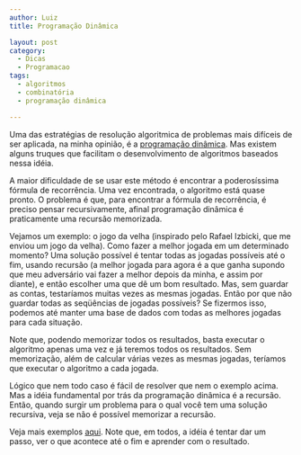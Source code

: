 ```yaml
---
author: Luiz
title: Programação Dinâmica

layout: post
category:
  - Dicas
  - Programacao
tags:
  - algoritmos
  - combinatória
  - programação dinâmica

---
```

Uma das estratégias de resolução algoritmica de problemas mais difíceis de ser aplicada, na minha opinião, é a [programação dinâmica][1]. Mas existem alguns truques que facilitam o desenvolvimento de algoritmos baseados nessa idéia.

A maior dificuldade de se usar este método é encontrar a poderosíssima fórmula de recorrência. Uma vez encontrada, o algoritmo está quase pronto. O problema é que, para encontrar a fórmula de recorrência, é preciso pensar recursivamente, afinal programação dinâmica é praticamente uma recursão memorizada.

Vejamos um exemplo: o jogo da velha (inspirado pelo Rafael Izbicki, que me enviou um jogo da velha). Como fazer a melhor jogada em um determinado momento? Uma solução possível é tentar todas as jogadas possíveis até o fim, usando recursão (a melhor jogada para agora é a que ganha supondo que meu adversário vai fazer a melhor depois da minha, e assim por diante), e então escolher uma que dê um bom resultado. Mas, sem guardar as contas, testaríamos muitas vezes as mesmas jogadas. Então por que não guardar todas as seqüências de jogadas possíveis? Se fizermos isso, podemos até manter uma base de dados com todas as melhores jogadas para cada situação.

Note que, podendo memorizar todos os resultados, basta executar o algoritmo apenas uma vez e já teremos todos os resultados. Sem memorização, além de calcular várias vezes as mesmas jogadas, teríamos que executar o algoritmo a cada jogada.

Lógico que nem todo caso é fácil de resolver que nem o exemplo acima. Mas a idéia fundamental por trás da programação dinâmica é a recursão. Então, quando surgir um problema para o qual você tem uma solução recursiva, veja se não é possível memorizar a recursão.

Veja mais exemplos [aqui][2]. Note que, em todos, a idéia é tentar dar um passo, ver o que acontece até o fim e aprender com o resultado. 














 [1]: http://pt.wikipedia.org/wiki/Programa%C3%A7%C3%A3o_din%C3%A2mica
 [2]: http://vidageek.net/wp-content/uploads/2008/02/progdin.pdf "Programação Dinâmica"





